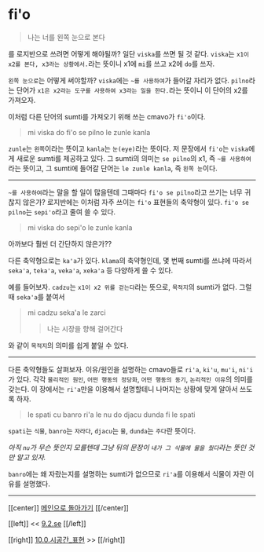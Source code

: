 # fi'o

> 나는 너를 왼쪽 눈으로 본다

를 로지반으로 쓰려면 어떻게 해야될까? 일단 `viska`를 쓰면 될 것 같다. `viska`는 `x1이 x2를 본다, x3라는 상황에서.`라는 뜻이니 x1에 `mi`를 쓰고 x2에 `do`를 쓰자.

`왼쪽 눈으로`는 어떻게 써야할까? `viska`에는 `~를 사용하여`가 들어갈 자리가 없다. `pilno`라는 단어가 `x1은 x2라는 도구를 사용하여 x3라는 일을 한다.`라는 뜻이니 이 단어의 x2를 가져오자.

이처럼 다른 단어의 sumti를 가져오기 위해 쓰는 cmavo가 `fi'o`이다.

> mi viska do fi'o se pilno le zunle kanla

`zunle`는 `왼쪽`이라는 뜻이고 `kanla`는 `눈(eye)`라는 뜻이다. 저 문장에서 `fi'o`는 `viska`에게 새로운 sumti를 제공하고 있다. 그 sumti의 의미는 `se pilno`의 x1, 즉 `~를 사용하여`라는 뜻이고, 그 sumti에 들어갈 단어는 `le zunle kanla`, 즉 `왼쪽 눈`이다.

---

`~를 사용하여`라는 말을 할 일이 많을텐데 그때마다 `fi'o se pilno`라고 쓰기는 너무 귀찮지 않은가? 로지반에는 이처럼 자주 쓰이는 `fi'o` 표현들의 축약형이 있다. `fi'o se pilno`는 `sepi'o`라고 줄여 쓸 수 있다.

> mi viska do sepi'o le zunle kanla

아까보다 훨씬 더 간단하지 않은가??

다른 축약형으로는 `ka'a`가 있다. `klama`의 축약형인데, 몇 번째 sumti를 쓰냐에 따라서 `seka'a`, `teka'a`, `veka'a`, `xeka'a` 등 다양하게 쓸 수 있다.

예를 들어보자. `cadzu`는 `x1이 x2 위를 걷는다`라는 뜻으로, `목적지`의 sumti가 없다. 그럴 때 `seka'a`를 붙여서

> mi cadzu seka'a le zarci
>> 나는 시장을 향해 걸어간다

와 같이 `목적지`의 의미를 쉽게 붙일 수 있다.

---

다른 축약형들도 살펴보자. 이유/원인을 설명하는 cmavo들로 `ri'a`, `ki'u`, `mu'i`, `ni'i`가 있다. 각각 `물리적인 원인`, `어떤 행동의 정당화`, `어떤 행동의 동기`, `논리적인 이유`의 의미를 갖는다. 이 장에서는 `ri'a`만을 이용해서 설명할테니 나머지는 상황에 맞게 알아서 쓰도록 하자.

> le spati cu banro ri'a le nu do djacu dunda fi le spati

`spati`는 `식물`, `banro`는 `자라다`, `djacu`는 `물`, `dunda`는 `주다`란 뜻이다.

*아직 `nu`가 무슨 뜻인지 모를텐데 그냥 뒤의 문장이 `내가 그 식물에 물을 줬다`라는 뜻인 것만 알고 있자.*

`banro`에는 왜 자랐는지를 설명하는 sumti가 없으므로 `ri'a`를 이용해서 식물이 자란 이유를 설명했다.

---

[[center]]
[메인으로 돌아가기](index.html)
[[/center]]

[[left]]
<< [9.2.se](09_02_se.html)
[[/left]]

[[right]]
[10.0.시공간_표현](10_00_시공간_표현.html) >>
[[/right]]